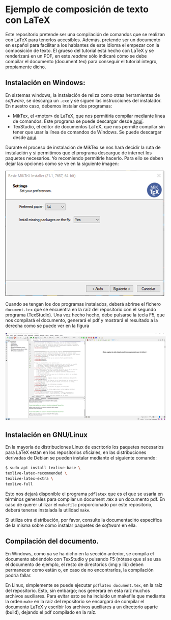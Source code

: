 # Ejemplo de composición de texto con LaTeX
Este repositorio pretende ser una compilación de comandos que se realizan
con LaTeX para tenerlos accesibles. Además, pretende ser un documento en 
español para facilitar a los hablantes de este idioma el empezar con la
composición de texto.
El grueso del tutorial está hecho con LaTeX y se renderizará en un PDF,
en este _readme_ sólo indicaré cómo se debe compilar el documento
(document.tex) para conseguir el tutorial íntegro, propiamente dicho.
## Instalación en Windows:
En sistemas windows, la instalación de reliza como otras herramientas de
_software_, se descarga un `.exe` y se siguen las instrucciones
del instalador. En nuestro caso, debemos instalar dos programas:
* MikTex, el «motor» de LaTeX, que nos permitiría compilar
mediante línea de comandos. Este programa se puede descargar desde 
[aquí](https://miktex.org/downloadi).
* TexStudio, el editor de documentos LaTeX, que nos permite compilar
sin tener que usar la línea de comandos de Windows. Se puede descargar
desde [aquí](https://www.texstudio.org/).

Durante el proceso de
instalación de MikTex se nos hará decidir la ruta de instalación y si permitimos
que el programa descargue de internet los paquetes necesarios. Yo
recomiendo permitirle hacerlo. Para ello se deben dejar las opciones como
se ve en la siguiente imagen:

![opciones de miktex](https://github.com/FranciscoRguezMelgar/latexExample/blob/main/img/miktexInstall.png "Opciones instalación MikTex")

Cuando se tengan los dos programas instalados, deberá abrirse el fichero
`document.tex` que se encuentra en la raíz del repositorio
con el segundo programa (TexStudio). Una vez hecho hecho, debe pulsarse la tecla
F5, que nos compilará el documento, generará el pdf y mostrará el resultado a la
derecha como se puede ver en la figura

![ventana de TexStudio](https://github.com/FranciscoRguezMelgar/latexExample/blob/main/img/TeXStudio.png "Vetana de TexStudio")

## Instalación en GNU/Linux
En la mayoría de distribuciones Linux de escritorio los paquetes necesarios
para LaTeX están en los repositorios oficiales, en las distribuciones derivadas
de Debian se pueden instalar mediante el siguiente comando:

```bash
$ sudo apt install texlive-base \
texlive-latex-recommended \
texlive-latex-extra \
texlive-full
```
Esto nos dejará disponible el programa `pdflatex` que es el que se usaría
en términos generales para compilar un document .tex a un documento pdf.
En caso de querer utilizar el `makefile` proporcionado por este repositorio,
deberá tenerse instalada la utilidad `make`.

Si utiliza otra distribución, por favor, consulte la documentacińo específica
de la misma sobre cómo instalar paquetes de _software_ en ella.

## Compilación del documento.
En Windows, como ya se ha dicho en la sección anterior, se compila el documento
abriéndolo con TexStudio y pulsando F5 (nótese que si se usa el documento de
ejemplo, el resto de directorios (img y lib) deben permanecer como están o, 
en caso de no encontrarlos, la compilación podría fallar.

En Linux, simplemente se puede ejecutar `pdflatex document.tex`, en la raíz del
repositorio. Esto, sin embargo; nos generará en esta raíz muchos archivos 
auxiliares. Para evitar esto se ha incluido un makefile que mediante la orden
`make` en la raíz del repositorio se encargará de compilar el documento LaTeX
y escribir los archivos auxiliares a un directorio aparte (build), dejando
el pdf compilado en la raíz.

